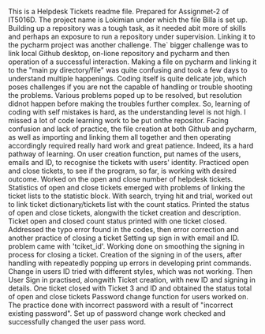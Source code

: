 This is a Helpdesk Tickets readme file.
Prepared for Assignmet-2 of IT5016D. The project name is Lokimian under which the file Billa is set up.
Building up a repository was a tough task, as it needed abit more of skills and perhaps an exposure to run a repository under supervision.
Linking it to the pycharm project was another challenge. The` bigger challenge was to link local Github desktop, on-lione repository and pycharm and then operation of a successful interaction.
Making a file on pycharm and linking it to the "main py directory/file" was quite confusing and took a few days to understand multiple happenings.
Coding itself is quite delicate job, which poses challenges if you are not the capable of handling or trouble shooting the problems. Various problems poped up to be resolved, but resolution didnot happen before making the troubles further complex.
So, learning of coding with self mistakes is hard, as the understanding level is not high.
I missed a lot of code learning work to be put onthe repositor. Facing confusion and lack of practice, the file creation at both Github and pycharm, as well as importing and linking them all together and then operating accordingly required really hard work and great patience. Indeed, its a hard pathway of learning.
On user creation function, put names of the users, emails and ID, to recognise the tickets with users' identity.
Practiced open and close tickets, to see if the program, so far, is working with desired outcome.
Worked on the open and close number of helpdesk tickets.
Statistics of open and close tickets emerged with problems of linking the ticket lists to the statistic block.
With search, trying hit and trial, worked out to link ticket dictionary/tickets list with the count statics.
Printed the status of open and close tickets, alongwith the ticket creation and description. 
Ticket open and closed count status printed with one ticket closed.
Addressed the typo error found in the codes, then error correction and another practice of closing a  ticket
Setting up sign in with email and ID. problem came with 'tciket_id'. Working done on smoothing the signing in process for closing a ticket. 
Creation of the signing in of the users, after handling with repeatedly popping up errors in developing print commands.
Change in users ID tried with different styles, which was not working. Then User Sign in practised, alongwith Ticket creation, with new ID and signing in details.
One ticket closed with Ticket 3 and ID and obtained the status total of open and close tickets
Password change function for users worked on. The practice done with incorrect password with a result of "incorrect existing password".
Set up of password change work checked and successfully changed the user pass word.
